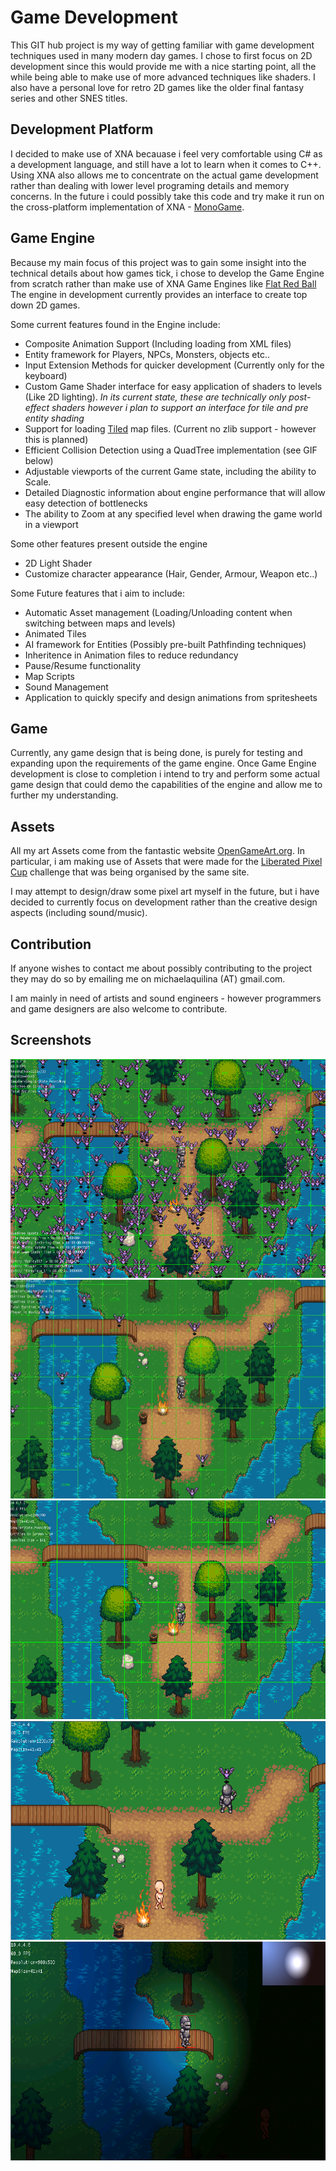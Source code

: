Game Development
================

This GIT hub project is my way of getting familiar with game development techniques used in many modern day games. I chose 
to first focus on 2D development since this would provide me with a nice starting point, all the while being
able to make use of more advanced techniques like shaders. I also have a personal love for retro 2D games like the older
final fantasy series and other SNES titles.

Development Platform
--------------------
I decided to make use of XNA becauase i feel very comfortable using C# as a development language, and still have a lot to learn when it comes to C++.
Using XNA also allows me to concentrate on the actual game development rather than dealing with lower level programing details and memory concerns. In the future
i could possibly take this code and try make it run on the cross-platform implementation of XNA - [MonoGame](https://github.com/mono/MonoGame).

Game Engine
-----------
Because my main focus of this project was to gain some insight into the technical details about how games tick, i chose
to develop the Game Engine from scratch rather than make use of XNA Game Engines like [Flat Red Ball](http://flatredball.com/)
The engine in development currently provides an interface to create top down 2D games. 

Some current features found in the Engine include:
* Composite Animation Support (Including loading from XML files)
* Entity framework for Players, NPCs, Monsters, objects etc..
* Input Extension Methods for quicker development (Currently only for the keyboard)
* Custom Game Shader interface for easy application of shaders to levels (Like 2D lighting). *In its current state, these 
  are technically only post-effect shaders however i plan to support an interface for tile and pre entity shading*
* Support for loading [Tiled](http://www.mapeditor.org/) map files. (Current no zlib support - however this is planned)
* Efficient Collision Detection using a QuadTree implementation (see GIF below)
* Adjustable viewports of the current Game state, including the ability to Scale.
* Detailed Diagnostic information about engine performance that will allow easy detection of bottlenecks
* The ability to Zoom at any specified level when drawing the game world in a viewport

Some other features present outside the engine
* 2D Light Shader
* Customize character appearance (Hair, Gender, Armour, Weapon etc..)

Some Future features that i aim to include:
* Automatic Asset management (Loading/Unloading content when switching between maps and levels)
* Animated Tiles
* AI framework for Entities (Possibly pre-built Pathfinding techniques)
* Inheritence in Animation files to reduce redundancy
* Pause/Resume functionality
* Map Scripts
* Sound Management
* Application to quickly specify and design animations from spritesheets

Game
----

Currently, any game design that is being done, is purely for testing and expanding upon the requirements of the game engine. 
Once Game Engine development is close to completion i intend to try and perform some actual game design that could demo the 
capabilities of the engine and allow me to further my understanding.

Assets
------

All my art Assets come from the fantastic website [OpenGameArt.org](http://opengameart.org/). In particular, i am making use of
Assets that were made for the [Liberated Pixel Cup](http://lpc.opengameart.org/) challenge that was being organised by the same site.

I may attempt to design/draw some pixel art myself in the future, but i have decided to currently focus on development 
rather than the creative design aspects (including sound/music).

Contribution
------------

If anyone wishes to contact me about possibly contributing to the project they may do so by emailing me on michaelaquilina (AT) gmail.com.

I am mainly in need of artists and sound engineers - however programmers and game designers are also welcome to contribute.

Screenshots
-----------

<img src="Images/HighEntities.png" width="630" height="350"></img>
<img src="Images/QuadTree.gif" width="630" height="350"></img>
<img src="Images/GameProgress3.png" width="630" height="350"></img>
<img src="Images/GameProgress2.png" width="630" height="350"></img>
<img src="Images/GameProgress.png" width="630" height="350"></img>

